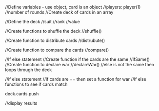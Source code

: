 //Define variables - use object, card is an object
//players: player(1)
//number of rounds
//Create deck of cards in an array

//Define the deck
//suit
//rank
//value

//Create functions to shuffle the deck
//shuffle()

//Create function to distribute cards
//distrubute()

//Create function to compare the cards
//compare()

//If else statement
//Create function if the cards are the same
//ifSame()
//Create function to declare war
//declareWar()
//else is not the same then loops through the deck

//if else statement
//if cards are == then set a function for war
//If else functions to see if cards match

deck.cards.push

//display results

